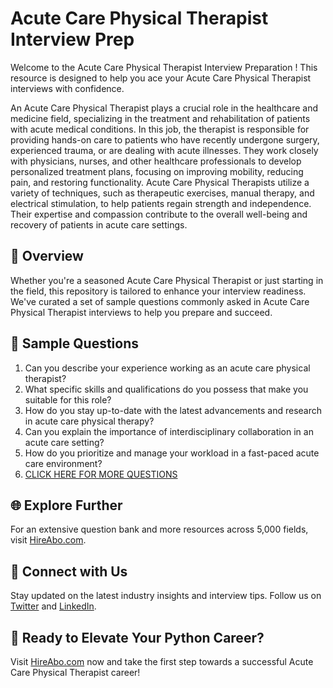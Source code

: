 # Acute Care Physical Therapist Interview Prep

Welcome to the Acute Care Physical Therapist Interview Preparation ! This resource is designed to help you ace your Acute Care Physical Therapist interviews with confidence.

An Acute Care Physical Therapist plays a crucial role in the healthcare and medicine field, specializing in the treatment and rehabilitation of patients with acute medical conditions. In this job, the therapist is responsible for providing hands-on care to patients who have recently undergone surgery, experienced trauma, or are dealing with acute illnesses. They work closely with physicians, nurses, and other healthcare professionals to develop personalized treatment plans, focusing on improving mobility, reducing pain, and restoring functionality. Acute Care Physical Therapists utilize a variety of techniques, such as therapeutic exercises, manual therapy, and electrical stimulation, to help patients regain strength and independence. Their expertise and compassion contribute to the overall well-being and recovery of patients in acute care settings.

## 🚀 Overview

Whether you're a seasoned Acute Care Physical Therapist or just starting in the field, this repository is tailored to enhance your interview readiness. We've curated a set of sample questions commonly asked in Acute Care Physical Therapist interviews to help you prepare and succeed.

## 📝 Sample Questions

1. Can you describe your experience working as an acute care physical therapist?
2. What specific skills and qualifications do you possess that make you suitable for this role?
3. How do you stay up-to-date with the latest advancements and research in acute care physical therapy?
4. Can you explain the importance of interdisciplinary collaboration in an acute care setting?
5. How do you prioritize and manage your workload in a fast-paced acute care environment?
6. [CLICK HERE FOR MORE QUESTIONS](https://hireabo.com/job/2_2_9/Acute%20Care%20Physical%20Therapist)

## 🌐 Explore Further

For an extensive question bank and more resources across 5,000 fields, visit [HireAbo.com](https://www.hireabo.com).

## 📱 Connect with Us

Stay updated on the latest industry insights and interview tips. Follow us on [Twitter](https://twitter.com/hireabo) and [LinkedIn](https://www.linkedin.com/in/hire-abo-3609972a8/).

## 🚀 Ready to Elevate Your Python Career?

Visit [HireAbo.com](https://www.hireabo.com) now and take the first step towards a successful Acute Care Physical Therapist career!